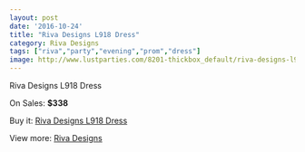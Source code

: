 ```yaml
---
layout: post
date: '2016-10-24'
title: "Riva Designs L918 Dress"
category: Riva Designs
tags: ["riva","party","evening","prom","dress"]
image: http://www.lustparties.com/8201-thickbox_default/riva-designs-l918-dress.jpg
---
```

Riva Designs L918 Dress

On Sales: **$338**
<a href="https://www.lustparties.com/en/riva-designs/2750-riva-designs-l918-dress.html"><amp-img layout="responsive" width="600" height="600" src="//www.lustparties.com/8201-thickbox_default/riva-designs-l918-dress.jpg" alt="Riva Designs L918 Dress 0" /></a>
<a href="https://www.lustparties.com/en/riva-designs/2750-riva-designs-l918-dress.html"><amp-img layout="responsive" width="600" height="600" src="//www.lustparties.com/8202-thickbox_default/riva-designs-l918-dress.jpg" alt="Riva Designs L918 Dress 1" /></a>
<a href="https://www.lustparties.com/en/riva-designs/2750-riva-designs-l918-dress.html"><amp-img layout="responsive" width="600" height="600" src="//www.lustparties.com/8203-thickbox_default/riva-designs-l918-dress.jpg" alt="Riva Designs L918 Dress 2" /></a>

Buy it: [Riva Designs L918 Dress](https://www.lustparties.com/en/riva-designs/2750-riva-designs-l918-dress.html "Riva Designs L918 Dress")

View more: [Riva Designs](https://www.lustparties.com/en/6-riva-designs "Riva Designs")